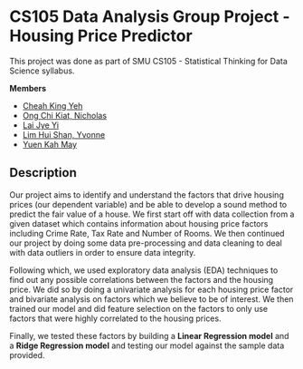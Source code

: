 # CS105 Data Analysis Group Project - Housing Price Predictor

This project was done as part of SMU CS105 - Statistical Thinking for Data Science syllabus.


<b>Members</b>
- [Cheah King Yeh](https://www.linkedin.com/in/king-yeh-cheah/)
- [Ong Chi Kiat, Nicholas](https://www.linkedin.com/in/nicholas-ong-04343a190/)
- [Lai Jye Yi](https://www.linkedin.com/in/laijyeyi/)
- [Lim Hui Shan, Yvonne](https://www.linkedin.com/in/yvonne-lim-hui-shan/)
- [Yuen Kah May](https://www.linkedin.com/in/kah-may-yuen/)


## Description
Our project aims to identify and understand the factors that drive housing prices (our dependent variable) and be able to develop a sound method to predict the fair value of a house. We first start off with data collection from a given dataset which contains information about housing price factors including Crime Rate, Tax Rate and Number of Rooms. We then continued our project by doing some data pre-processing and data cleaning to deal with data outliers in order to ensure data integrity. 

Following which, we used exploratory data analysis (EDA) techniques to find out any possible correlations between the factors and the housing price. We did so by doing a univariate analysis for each housing price factor and bivariate analysis on factors which we believe to be of interest. We then trained our model and did feature selection on the factors to only use factors that were highly correlated to the housing prices. 

Finally, we tested these factors by building a **Linear Regression model** and a **Ridge Regression model** and testing our model against the sample data provided.
